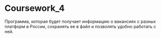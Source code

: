 # Coursework_4
Программа, которая будет получает информацию о вакансиях с разных платформ в России, сохранять ее в файл и позволять удобно работать с ней.
